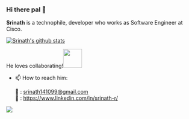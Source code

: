 ### Hi there pal 👋



**Srinath** is a technophile, developer who works as Software Engineer at Cisco.  

<!--
[![Top Langs](https://github-readme-stats.vercel.app/api/top-langs/?username=Srinath-R&theme=dark&layout=compact)](https://github.com/Srinath-R/github-readme-stats)
-->

[![Srinath's github stats](https://github-readme-stats.vercel.app/api?username=Srinath-R&include_all_commits=true&count_private=true&show_icons=true&theme=monokai)](https://github.com/Srinath-R/github-readme-stats)

He loves collaborating!<img src="https://media.giphy.com/media/LnQjpWaON8nhr21vNW/giphy.gif" width="50"/>
- 📫 How to reach him:
  
  :email: : [srinath141099@gmail.com](mailto:srinath141099@gmail.com)               
  :briefcase: : https://www.linkedin.com/in/srinath-r/





![](https://komarev.com/ghpvc/?username=Srinath-R&color=brightgreen&style=flat-square)
<!--
Here are some ideas to get you started:
✨ _special_ ✨ repository because its `README.md` (this file) appears on your GitHub profile.
- 🔭 I’m currently working on ...
- 🌱 I’m currently learning ...
- 👯 I’m looking to collaborate on ...
- 🤔 I’m looking for help with ...
- 💬 Ask me about ...
- 📫 How to reach me: ...
- 😄 Pronouns: ...
- ⚡ Fun fact: ...
-->

